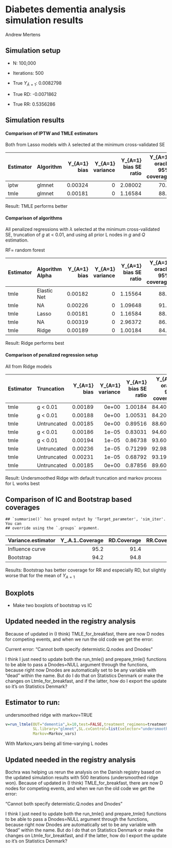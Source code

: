 Diabetes dementia analysis simulation results
================
Andrew Mertens

## Simulation setup

- N: 100,000

- Iterations: 500

- True $Y_{\bar{A}=1}$: 0.0082798

- True RD: -0.0071862

- True RR: 0.5356286

## Simulation results

#### Comparison of IPTW and TMLE estimators

Both from Lasso models with $\lambda$ selected at the minimum
cross-validated SE

| Estimator | Algorithm | Y\_{A=1} bias | Y\_{A=1} variance | Y\_{A=1} bias SE ratio | Y\_{A=1} oracle 95% coverage | RD bias | RD variance | RD bias SE ratio | RD oracle 95% coverage | RR log-transformed bias | RR variance | RR bias SE ratio | RR oracle 95% coverage |
|:----------|:----------|--------------:|------------------:|-----------------------:|-----------------------------:|--------:|------------:|-----------------:|-----------------------:|------------------------:|------------:|-----------------:|-----------------------:|
| iptw      | glmnet    |       0.00324 |                 0 |                2.08002 |                         70.8 | 0.00426 |           0 |          2.57546 |                   55.4 |                 0.16829 |     0.01981 |          1.19573 |                   93.4 |
| tmle      | glmnet    |       0.00181 |                 0 |                1.16584 |                         88.0 | 0.00244 |           0 |          1.48472 |                   74.6 |                 0.29728 |     0.05170 |          1.30745 |                   83.4 |

Result: TMLE performs better

#### Comparison of algorithms

All penalized regressions with $\lambda$ selected at the minimum
cross-validated SE, truncation of $g$ at \< 0.01, and using all prior L
nodes in $g$ and $Q$ estimation.

RF= random forest

| Estimator | Algorithm Alpha | Y\_{A=1} bias | Y\_{A=1} variance | Y\_{A=1} bias SE ratio | Y\_{A=1} oracle 95% coverage | RD bias | RD variance | RD bias SE ratio | RD oracle 95% coverage | RR log-transformed bias | RR variance | RR bias SE ratio | RR oracle 95% coverage |
|:----------|:----------------|--------------:|------------------:|-----------------------:|-----------------------------:|--------:|------------:|-----------------:|-----------------------:|------------------------:|------------:|-----------------:|-----------------------:|
| tmle      | Elastic Net     |       0.00182 |                 0 |                1.15564 |                         88.0 | 0.00243 |           0 |          1.45972 |                   74.6 |                 0.29780 |     0.05324 |          1.29068 |                   83.8 |
| tmle      | NA              |       0.00226 |                 0 |                1.09648 |                         91.8 | 0.00207 |           0 |          0.96961 |                   95.8 |                 0.22751 |     0.04808 |          1.03758 |                   95.4 |
| tmle      | Lasso           |       0.00181 |                 0 |                1.16584 |                         88.0 | 0.00244 |           0 |          1.48472 |                   74.6 |                 0.29728 |     0.05170 |          1.30745 |                   83.4 |
| tmle      | NA              |       0.00319 |                 0 |                2.96372 |                         86.4 | 0.00277 |           0 |          2.32506 |                   92.0 |                 0.28096 |     0.01065 |          2.72232 |                   92.2 |
| tmle      | Ridge           |       0.00189 |                 0 |                1.00184 |                         84.4 | 0.00253 |           0 |          1.28295 |                   69.2 |                 0.31387 |     0.08017 |          1.10851 |                   80.2 |

Result: Ridge performs best

#### Comparison of penalized regression setup

All from Ridge models

<!-- = $\lambda$ selected at the minimum cross-validated SE -->
<!-- penalized regressions with $\lambda$ selected at the minimum cross-validated SE, truncation of $g$ at \< 0.01, and using all prior L nodes in $g$ and $Q$ estimation. -->

| Estimator | Truncation  | Y\_{A=1} bias | Y\_{A=1} variance | Y\_{A=1} bias SE ratio | Y\_{A=1} oracle 95% coverage | RD bias | RD variance | RD bias SE ratio | RD oracle 95% coverage | RR log-transformed bias | RR variance | RR bias SE ratio | RR oracle 95% coverage |
|:----------|:------------|--------------:|------------------:|-----------------------:|-----------------------------:|--------:|------------:|-----------------:|-----------------------:|------------------------:|------------:|-----------------:|-----------------------:|
| tmle      | g \< 0.01   |       0.00189 |             0e+00 |                1.00184 |                     84.40000 | 0.00253 |       0e+00 |          1.28295 |               69.20000 |                 0.31387 |     0.08017 |          1.10851 |               80.20000 |
| tmle      | g \< 0.01   |       0.00188 |             0e+00 |                1.00531 |                     84.20000 | 0.00249 |       0e+00 |          1.26925 |               70.60000 |                 0.31116 |     0.07926 |          1.10523 |               80.60000 |
| tmle      | Untruncated |       0.00185 |             0e+00 |                0.89516 |                     88.60000 | 0.00240 |       0e+00 |          1.11740 |               77.00000 |                 0.29864 |     0.08773 |          1.00822 |               84.60000 |
| tmle      | g \< 0.01   |       0.00186 |             1e-05 |                0.83031 |                     94.60000 | 0.00185 |       1e-05 |          0.81642 |               96.20000 |                 0.20352 |     0.06227 |          0.81556 |               95.20000 |
| tmle      | g \< 0.01   |       0.00194 |             1e-05 |                0.86738 |                     93.60000 | 0.00186 |       1e-05 |          0.82423 |               96.20000 |                 0.20619 |     0.05989 |          0.84253 |               96.00000 |
| tmle      | Untruncated |       0.00236 |             1e-05 |                0.71299 |                     92.98597 | 0.00226 |       1e-05 |          0.68211 |               96.19238 |                 0.24777 |     0.10804 |          0.75380 |               94.78958 |
| tmle      | Untruncated |       0.00231 |             1e-05 |                0.68792 |                     93.19728 | 0.00222 |       1e-05 |          0.66002 |               95.91837 |                 0.23960 |     0.11118 |          0.71859 |               95.46485 |
| tmle      | Untruncated |       0.00185 |             0e+00 |                0.87856 |                     89.60000 | 0.00242 |       0e+00 |          1.10716 |               77.40000 |                 0.30002 |     0.09028 |          0.99853 |               84.80000 |

Result: Undersmoothed Ridge with default truncation and markov process
for L works best

## Comparison of IC and Bootstrap based coverages

    ## `summarise()` has grouped output by 'Target_parameter', 'sim_iter'. You can
    ## override using the `.groups` argument.

| Variance.estimator | Y\_.A.1..Coverage | RD.Coverage | RR.Coverage |
|:-------------------|------------------:|------------:|------------:|
| Influence curve    |              95.2 |        91.4 |        94.2 |
| Bootstrap          |              94.2 |        94.8 |        95.4 |

Results: Bootstrap has better coverage for RR and especially RD, but
slightly worse that for the mean of $Y_{A=1}$

## Boxplots

- Make two boxplots of bootstrap vs IC

## Updated needed in the registry analysis

Because of updated in (I think) TMLE_for_breakfast, there are now D
nodes for competing events, and when we run the old code we get the
error:

Current error: “Cannot both specify determistic.Q.nodes and Dnodes”

I think I just need to update both the run_tmle() and prepare_tmle()
functions to be able to pass a Dnodes=NULL argument through the
functions, because right now Dnodes are automatically set to be any
variable with “dead” within the name. But do I do that on Statistics
Denmark or make the changes on Ltmle_for_breakfast, and if the latter,
how do I export the update so it’s on Statistics Denmark?

## Estimator to run:

undersmoothed ridge with markov=TRUE

``` r
v=run_ltmle(OUT="dementia",k=10,test=FALSE,treatment_regimens=treatment_regimens,outcomes=outcomes,baseline_covariates=baseline_covariates,timevar_covariates=timevar_covariates,det.Q.function=det.Q.function,abar="try",
            SL.library="glmnet",SL.cvControl=list(selector="undersmooth",alpha=1), 
            Markov=Markov_vars)
```

With Markov_vars being all time-varying L nodes

## Updated needed in the registry analysis

Bochra was helping us rerun the analysis on the Danish registry based on
the updated simulation results with 500 iterations (undersmoothed ridge
won). Because of updated in (I think) TMLE_for_breakfast, there are now
D nodes for competing events, and when we run the old code we get the
error:

“Cannot both specify determistic.Q.nodes and Dnodes”

I think I just need to update both the run_tmle() and prepare_tmle()
functions to be able to pass a Dnodes=NULL argument through the
functions, because right now Dnodes are automatically set to be any
variable with “dead” within the name. But do I do that on Statistics
Denmark or make the changes on Ltmle_for_breakfast, and if the latter,
how do I export the update so it’s on Statistics Denmark?
